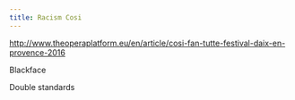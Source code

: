 ```yaml
---
title: Racism Cosi
---
```


http://www.theoperaplatform.eu/en/article/cosi-fan-tutte-festival-daix-en-provence-2016

Blackface

Double standards

